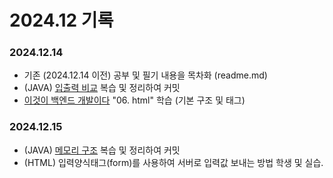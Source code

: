 # 2024.12 기록</br>
### 2024.12.14
* 기존 (2024.12.14 이전) 공부 및 필기 내용을 목차화 (readme.md)
* (JAVA) [입출력 비교](https://github.com/dbalsk/TIL/blob/main/JAVA/%EC%9E%85%EC%B6%9C%EB%A0%A5%20%EB%B9%84%EA%B5%90.md) 복습 및 정리하여 커밋
* [이것이 백엔드 개발이다](https://product.kyobobook.co.kr/detail/S000211834105) "06. html" 학습 (기본 구조 및 태그) 

### 2024.12.15
* (JAVA) [메모리 구조](https://github.com/dbalsk/TIL/blob/main/JAVA/%EB%A9%94%EB%AA%A8%EB%A6%AC%EA%B5%AC%EC%A1%B0.md) 복습 및 정리하여 커밋
* (HTML) 입력양식태그(form)를 사용하여 서버로 입력값 보내는 방법 학생 및 실습. 

